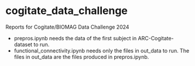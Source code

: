 # cogitate_data_challenge
Reports for Cogitate/BIOMAG Data Challenge 2024

- prepros.ipynb needs the data of the first subject in ARC-Cogitate-dataset to run.
- functional_connectivity.ipynb needs only the files in out_data to run. The files in out_data are the files produced in prepros.ipynb.

